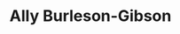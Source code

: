 ---
name: Ally Burleson-Gibson
title: Ally Burleson-Gibson
permalink: /team/ally-burleson-gibson/
image_id: attUgtNaqlodQQUZ7
image_path: /assets/img/import/bio/ally-burleson-gibson/ally-burleson-gibson.jpg
job_title: Emerging Tech Fellowship Manager
cohort_year:
portfolio:
description: <p>Data nerd, dot connector, always up for a challenge! Believes in people and adores finding do-gooders who want to bring their skills to civic tech. </p>
blurb: <p>Ally Burleson-Gibson (she/her) manages the Emerging Technology Fellowship with xD and builds partnerships to bring highly skilled technologists into government. Just before xD, Ally led a team of project managers on the Operational Readiness and Integration team for the 2020 Census, and before that worked with the public to teach them how to find and use Census Bureau data through a variety of tools on census.gov, and then later engaged stakeholders and captured their feedback to help inform the development of data.census.gov. Ally also worked in state government and non-profits, typically in community social work settings with newly arrived immigrants and refugees and facilitating their access to services, with emphasis on health care for children with special needs. When not trying to re-imagine the best path to finding amazing candidates to work with us, Ally loves walking her dog and having fun with her two adolescent kids, who are always on the go!</p>

skillsets: Technical Project Management
---